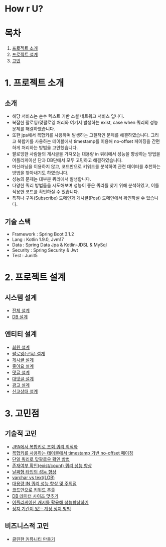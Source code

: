 # How r U?

# 목차
1. [프로젝트 소개](#1-프로젝트-소개)
2. [프로젝트 설계](#2-프로젝트-설계)
3. [고민](#3-고민점)

# 1. 프로젝트 소개
## 소개
* 해당 서비스는 순수 텍스트 기반 소셜 네트워크 서비스 입니다.
* 복잡한 팔로잉/맞팔로잉 처리와 여기서 발생하는 exist, case when 쿼리의 성능 문제를 해결하였습니다.
* 또한 jpa에서 복합키를 사용하며 발생하는 고질적인 문제를 해결하였습니다. 그리고 복합키를 사용하는 테이블에서 timestamp를 이용해 no-offset 페이징을 간편하게 처리하는 방법을 고안했습니다.
* 팔로잉한 사람들의 게시글을 가져오는 대용량 in 쿼리에서 성능을 향상하는 방법을 어플리케이션 단과 DB단에서 모두 고민하고 해결하였습니다.
* 머신러닝을 이용하지 않고, 코드만으로 키워드를 분석하여 관련 데이터를 추천하는 방법을 찾아내기도 하였습니다.
* 성능의 문제는 대부분 쿼리에서 발생합니다.
* 다양한 쿼리 방법들을 시도해보며 성능이 좋은 쿼리를 찾기 위해 분석하였고, 이를 적용한 코드를 확인하실 수 있습니다.
* 특히나 구독(Subscribe) 도메인과 게시글(Post) 도메인에서 확인하실 수 있습니다.
## 기술 스택
* Framework : Spring Boot 3.1.2
* Lang : Kotlin 1.9.0, Jvm17 
* Data : Spring Data Jpa & Kotlin-JDSL & MySql 
* Security : Spring Security & Jwt 
* Test : Junit5

# 2. 프로젝트 설계
## 시스템 설계
* [전체 설계](https://github.com/liveforone/howru/blob/master/Documents/DESIGN.md)
* [DB 설계](https://github.com/liveforone/howru/blob/master/Documents/DB_DESIGN.md)
## 엔티티 설계
* [회원 설계](https://github.com/liveforone/howru/blob/master/Documents/MEMBER_DESIGN.md)
* [팔로잉(구독) 설계](https://github.com/liveforone/howru/blob/master/Documents/SUBSCRIBE_DESIGN.md)
* [게시글 설계](https://github.com/liveforone/howru/blob/master/Documents/POST_DESIGN.md)
* [좋아요 설계](https://github.com/liveforone/howru/blob/master/Documents/LIKES_DESIGN.md)
* [댓글 설계](https://github.com/liveforone/howru/blob/master/Documents/COMMENTS_DESIGN.md)
* [대댓글 설계](https://github.com/liveforone/howru/blob/master/Documents/REPLY_DESIGN.md)
* [광고 설계](https://github.com/liveforone/howru/blob/master/Documents/AD_DESIGN.md)
* [신고상태 설계](https://github.com/liveforone/howru/blob/master/Documents/REPORT_STATE_DESIGN.md)

# 3. 고민점
## 기술적 고민
* [JPA에서 복합키로 조회 쿼리 최적화](https://github.com/liveforone/howru/blob/master/Documents/COMPOSITE_KEY_IN_JPA.md)
* [복합키를 사용하는 테이블에서 timestamp 기반 no-offset 페이징](https://github.com/liveforone/howru/blob/master/Documents/NO_OFFSET_IN_COMPOSITE_KEY_TABLE.md)
* [단일 쿼리로 맞팔로우 확인 방법](https://github.com/liveforone/howru/blob/master/Documents/FOLLOW_EACH_CHECK_BY_QUERY.md)
* [존재여부 확인(exist/count) 쿼리 성능 향상](https://github.com/liveforone/howru/blob/master/Documents/EXIST_VS_COUNT_QUERY.md)
* [날짜형 타입의 성능 향상](https://github.com/liveforone/howru/blob/master/Documents/DATETIME_PERFORMANCE.md)
* [varchar vs text(LOB)](https://github.com/liveforone/howru/blob/master/Documents/VARCHAR_VS_TEXT.md)
* [대용량 IN 쿼리 성능 향상 및 주의점](https://github.com/liveforone/howru/blob/master/Documents/BULK_IN_QUERY_PERFORMANCE.md)
* [코드만으로 키워드 추출](https://github.com/liveforone/howru/blob/master/Documents/KEYWORD_EXTRACT_RECOMMEND.md)
* [DB 데이터 사이즈 맞추기](https://github.com/liveforone/howru/blob/master/Documents/DB_DATA_STURCTURE_SIZE.md)
* [어플리케이션 캐시를 활용해 성능향상하기](https://github.com/liveforone/howru/blob/master/Documents/CACHE_FOR_PERFORMANCE.md)
* [정지 기간이 있는 계정 정지 방법](https://github.com/liveforone/howru/blob/master/Documents/HOW_TO_SUSPEND_USER.md)
## 비즈니스적 고민
* [클린한 커뮤니티 만들기](https://github.com/liveforone/howru/blob/master/Documents/CLEAN_COMMUNITY.md)